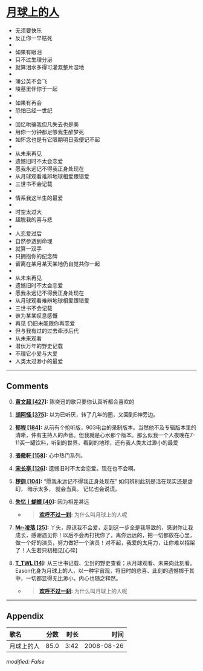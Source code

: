 # [月球上的人](https://music.163.com/song?id=64962)

* 无须要快乐
* 反正你一早枯死
* 
* 如果有眼泪
* 只不过生理分泌
* 就算泪水多得可灌溉整片湿地
* 
* 蒲公英不会飞
* 陵墓里伴你于一起
* 
* 如果有再会
* 恐怕已经一世纪
* 
* 回忆哄骗我但凡失去也是美
* 用你一分钟都足够我生醉梦死
* 如怀念也是有它限期明日我便记不起
* 
* 从未来再见
* 遗憾旧时不太会恋爱
* 愿我永远记不得我正身处现在
* 从月球观看难辨地球相爱跟错爱
* 三世书不会记载
* 
* 情系我这半生的最爱
* 
* 时空太过大
* 超脱我的喜与悲
* 
* 人恋爱过后
* 自然参透到命理
* 就算一双手
* 只拥抱你的纪念碑
* 留离在某月某天某地仍自觉共你一起
* 
* 从未来再见
* 遗憾旧时不太会恋爱
* 愿我永远记不得我正身处现在
* 从月球观看难辨地球相爱跟错爱
* 三世书不会记载
* 谁为某某叹息感慨
* 再见 仍旧未能跟你再恋爱
* 但与我有过的过去牵涉后代
* 从未来观看
* 潜伏万年的野史记载
* 不理它小爱与大爱
* 人类太过渺小的最爱


---

## Comments
0. **[黄文超 \[427\]](https://music.163.com/#/user/home?id=5878029):** 陈奕迅的歌只要你认真听都会喜欢的 

1. **[胡阿怪 \[375\]](https://music.163.com/#/user/home?id=17391594):** 以为已听厌，转了几年的圈，又回到E神旁边。

2. **[郁程 \[184\]](https://music.163.com/#/user/home?id=19316331):** 从前有个抢听版，903电台的录制版本。当然他不及专辑版本里的清晰，仲有主持人的声音。但我就是心水那个版本。那么似我一个人夜晚在7-11买一罐饮料，听到的世界，看到的地球，还有我人类太过渺小的最爱

3. **[張儆軒 \[158\]](https://music.163.com/#/user/home?id=62236820):** 心中热门系列。

4. **[宋长亭 \[126\]](https://music.163.com/#/user/home?id=46409166):** 遗憾旧时不太会恋爱。现在也不会啊。

5. **[椤迦 \[104\]](https://music.163.com/#/user/home?id=90891049):** “愿我永远记不得我正身处现在” 如何辨别此刻是活在现实还是虚幻， 暗示太多， 就会当真。 记忆也会说谎。

6. **[失忆丨蝴蝶 \[40\]](https://music.163.com/#/user/home?id=583448844):** 因为相差甚远
	* > **[欢呼不过一刹](https://music.163.com/#/user/home?id=358302322):** 为什么叫月球上的人呢

7. **[Mr-凌落 \[25\]](https://music.163.com/#/user/home?id=288940182):** 丫头，原谅我不会爱，走到这一步全是我导致的，感谢你让我成长，感谢遇见你！以后不会再打扰你了，离你远远的，把一切都放在心里，做一个好的演员，努力做好一个演员！对不起，我爱的太用力，让你难以招架了！人生若只初相见[心碎]

8. **[T_TWL \[14\]](https://music.163.com/#/user/home?id=289290769):** 从三世书记载、尘封的野史查看；从月球观看、未来向此刻看。Eason化身为月球上的人，以一种宇宙观，将旧时的悲喜、此刻的遗憾掷于其中，一切都显得无比渺小，内心也随之释然。
	* > **[欢呼不过一刹](https://music.163.com/#/user/home?id=358302322):** 为什么叫月球上的人呢



---

## Appendix

|歌名|分数|时长|时间|
|:---|:---:|---:|---:|
|月球上的人|85.0|3:42|2008-08-26

*modified: False*